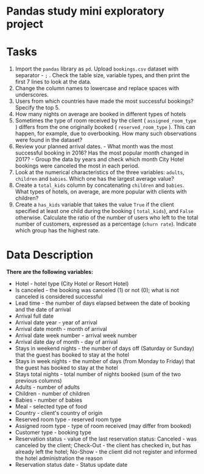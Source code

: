 # Pandas study mini exploratory project

# Tasks

1. Import the `pandas` library as `pd`. Upload `bookings.csv` dataset 
        with separator - `;` .
        Check the table size, variable types, and then print the first 7 lines 
        to look at the data.
2. Change the column names to lowercase and replace spaces with underscores. 
3. Users from which countries have made the most successful bookings? 
        Specify the top 5.
4. How many nights on average are booked in different types of hotels
5. Sometimes the type of room received by the client ( `assigned_room_type` ) 
        differs from the one originally booked ( `reserved_room_type` ). 
        This can happen, for example, due to overbooking. 
        How many such observations were found in the dataset?
6. Review your planned arrival dates.
        - What month was the most successful booking in 2016? 
            Has the most popular month changed in 2017?
        - Group the data by years and check which month City Hotel bookings 
            were canceled the most in each period.
7. Look at the numerical characteristics of the three variables: 
        `adults`, `children` and `babies`. Which one has the largest average value?
8. Create a `total_kids` column by concatenating `children` and `babies`. 
        What types of hotels, on average, are more popular with clients with children?
9. Create a `has_kids` variable that takes the value `True` if the client specified 
        at least one child during the booking ( `total_kids`), and `False` otherwise. 
        Calculate the ratio of the number of users who left to 
        the total number of customers, expressed as a percentage (`churn rate`). 
        Indicate which group has the highest rate.

# Data Description

**There are the following variables:**

* Hotel - hotel type (City Hotel or Resort Hotel)
* Is canceled - the booking was canceled (1) or not (0); 
        what is not canceled is considered successful
* Lead time - the number of days elapsed between the date of booking 
        and the date of arrival 
* Arrival full date
* Arrival date year - year of arrival
* Arrival date month - month of arrival
* Arrival date week number - arrival week number
* Arrival date day of month - day of arrival
* Stays in weekend nights - the number of days off (Saturday or Sunday) 
        that the guest has booked to stay at the hotel
* Stays in week nights - the number of days (from Monday to Friday) 
        that the guest has booked to stay at the hotel
* Stays total nights - total number of nights booked 
        (sum of the two previous columns)
* Adults - number of adults
* Children - number of children
* Babies - number of babies
* Meal - selected type of food
* Country - client's country of origin
* Reserved room type - reserved room type
* Assigned room type - type of room received (may differ from booked)
* Customer type - booking type
* Reservation status - value of the last reservation status: 
        Canceled - was canceled by the client; 
        Check-Out - the client has checked in, but has already left the hotel; 
        No-Show - the client did not register and informed 
        the hotel administration the reason
* Reservation status date - Status update date